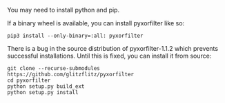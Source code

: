 You may need to install python and pip.

If a binary wheel is available, you can install pyxorfilter like so:
```
pip3 install --only-binary=:all: pyxorfilter
````

There is a bug in the source distribution of pyxorfilter-1.1.2 which prevents successful installations.
Until this is fixed, you can install it from source:
```
git clone --recurse-submodules https://github.com/glitzflitz/pyxorfilter
cd pyxorfilter
python setup.py build_ext
python setup.py install
```